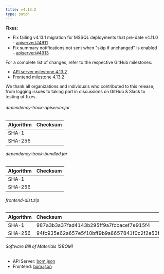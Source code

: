 ```yaml
---
title: v4.13.2
type: patch
---
```


**Fixes:**

* Fix failing v4.13.1 migration for MSSQL deployments that pre-date v4.11.0 - [apiserver/#4911]
* Fix summary notifications not sent when "skip if unchanged" is enabled - [apiserver/#4913]

For a complete list of changes, refer to the respective GitHub milestones:

* [API server milestone 4.13.2](https://github.com/DependencyTrack/dependency-track/milestone/56?closed=1)
* [Frontend milestone 4.13.2](https://github.com/DependencyTrack/frontend/milestone/41?closed=1)

We thank all organizations and individuals who contributed to this release, from logging issues to taking part in discussions on GitHub & Slack to testing of fixes.

###### dependency-track-apiserver.jar

| Algorithm | Checksum |
|:----------|:---------|
| SHA-1     |          |
| SHA-256   |          |

###### dependency-track-bundled.jar

| Algorithm | Checksum |
|:----------|:---------|
| SHA-1     |          |
| SHA-256   |          |

###### frontend-dist.zip

| Algorithm | Checksum                                                         |
|:----------|:-----------------------------------------------------------------|
| SHA-1     | 987a3b3a37fad4143b295ff9a7fcbacef7e915f4                         |
| SHA-256   | 94fc935e62a657e5f10bff9b9a8657841f0c2f2e53fd234c881580874bb95f14 |

###### Software Bill of Materials (SBOM)

* API Server: [bom.json](https://github.com/DependencyTrack/dependency-track/releases/download/4.13.2/bom.json)
* Frontend: [bom.json](https://github.com/DependencyTrack/frontend/releases/download/4.13.2/bom.json)

[apiserver/#4911]: https://github.com/DependencyTrack/dependency-track/pull/4911
[apiserver/#4913]: https://github.com/DependencyTrack/dependency-track/pull/4913
